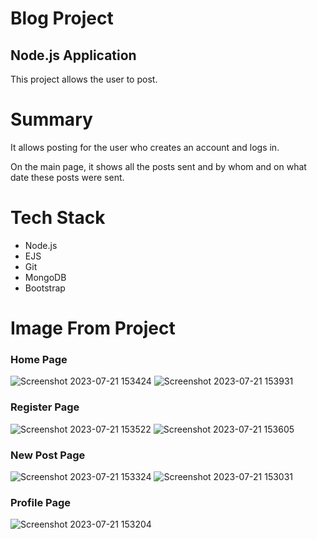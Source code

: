 # Blog Project
## Node.js Application
This project allows the user to post.

# Summary
It allows posting for the user who creates an account and logs in.

On the main page, it shows all the posts sent and by whom and on what date these posts were sent.

# Tech Stack
- Node.js
- EJS
- Git
- MongoDB
- Bootstrap

# Image From Project
### Home Page
![Screenshot 2023-07-21 153424](https://github.com/AliRizaAynaci/blog-project/assets/115364922/7fae845a-68ec-4e6c-b857-6fdc80b4dfbd)
![Screenshot 2023-07-21 153931](https://github.com/AliRizaAynaci/blog-project/assets/115364922/62c35e95-b664-411b-a42a-76fc11b3f645)

### Register Page
![Screenshot 2023-07-21 153522](https://github.com/AliRizaAynaci/blog-project/assets/115364922/9ad824a9-ee6c-4146-b14f-806409c7ddc8)
![Screenshot 2023-07-21 153605](https://github.com/AliRizaAynaci/blog-project/assets/115364922/407d793e-fedc-4754-be5e-e485246952a3)

### New Post Page
![Screenshot 2023-07-21 153324](https://github.com/AliRizaAynaci/blog-project/assets/115364922/15183af6-0ec8-4789-a831-3ade77a8c616)
![Screenshot 2023-07-21 153031](https://github.com/AliRizaAynaci/blog-project/assets/115364922/4c9866dc-9ee3-4fa3-8c1e-fa27894199e0)

### Profile Page
![Screenshot 2023-07-21 153204](https://github.com/AliRizaAynaci/blog-project/assets/115364922/b8baaeb9-7714-42ce-a4b7-1254e9523880)



